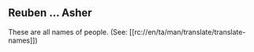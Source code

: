 ## Reuben ... Asher ##

These are all names of people. (See: [[rc://en/ta/man/translate/translate-names]])